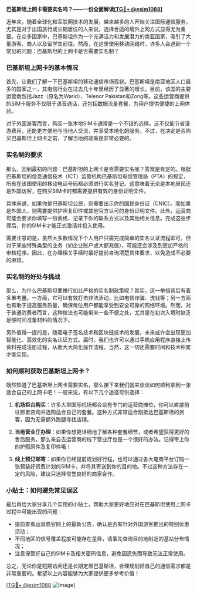 **巴基斯坦上网卡需要实名吗？——一份全面解读[[TG💪+ @esim1088](https://t.me/s/esim1088)]**

近年来，随着全球化和互联网技术的发展，越来越多的人开始关注国际通信服务，尤其是对于出国旅行或长期居住的人来说，选择合适的境外上网方式显得尤为重要。在众多国家中，巴基斯坦作为一个充满活力和发展潜力的南亚国家，吸引了大量游客、商人以及留学生前往。然而，在这里使用移动网络时，许多人会遇到一个常见的问题：巴基斯坦的上网卡是否需要实名制？

### 巴基斯坦上网卡的基本情况

首先，让我们了解一下巴基斯坦的移动通信市场现状。巴基斯坦是南亚地区人口最多的国家之一，其电信行业在过去几十年里经历了显著的增长。目前，该国的主要运营商包括Jazz（原名为Warid）、Telenor Pakistan和Zong等。这些运营商提供的SIM卡服务不仅限于语音通话，还包括数据流量套餐，为用户提供便捷的上网体验。

对于外国游客而言，购买一张本地SIM卡通常是一个不错的选择。这不仅能节省漫游费用，还能更方便地与当地人交流，并享受本地化的服务。不过，在决定是否购买巴基斯坦上网卡之前，了解当地的政策是非常必要的。

### 实名制的要求

那么，回到最初的问题：巴基斯坦的上网卡是否需要实名呢？答案是肯定的。根据巴基斯坦的信息通信技术（ICT）监管机构巴基斯坦电信管理局（PTA）的规定，所有在该国使用的移动电话号码都必须进行实名登记。这意味着无论是本地居民还是外国访客，在购买SIM卡时都需要提供有效的身份证明文件。

具体来说，如果你是巴基斯坦公民，则需要出示你的国民身份证（CNIC）。而如果是外国人，则需要提供护照复印件或其他官方认可的身份证明文件。此外，运营商可能会要求你填写一份表格，记录下你的联系方式以及其他相关信息。完成这些步骤后，你的SIM卡才能正式激活并投入使用。

需要注意的是，虽然大多数情况下个人用户只需完成简单的实名认证流程即可，但对于某些特殊类型的业务（如企业账户或大额充值），可能还会涉及到更加严格的审核程序。因此，在办理相关手续时最好提前咨询清楚具体要求，以免造成不必要的麻烦。

### 实名制的好处与挑战

那么，为什么巴基斯坦要推行如此严格的实名制政策呢？其实，这一举措背后有着多重考量。一方面，它可以有效打击非法活动，比如电信诈骗、洗钱等；另一方面也有助于提高服务质量，确保每位用户都能享受到安全可靠的网络环境。然而，对于普通消费者而言，这种做法也可能带来一些不便之处，尤其是在初次入境时缺乏足够时间准备材料的情况下。

另外值得一提的是，随着电子签名技术和区块链技术的发展，未来或许会出现更加智能化、高效化的实名认证方式。届时，我们也许可以通过手机应用程序直接上传资料完成注册过程，从而大大简化操作流程。当然，这一切还需要时间和技术积累才能实现。

### 如何顺利获取巴基斯坦上网卡？

既然知道了巴基斯坦上网卡需要实名，那么接下来我们就来谈谈如何顺利拿到一张适合自己的上网卡吧！一般来说，有以下几个途径可供选择：

1. **机场柜台购买**：许多大型国际机场都会设有专门的运营商摊位，你可以直接前往那里咨询并选购适合自己的套餐。这种方式非常适合刚抵达巴基斯坦的旅客，因为无需额外跑腿寻找店铺。
   
2. **当地营业厅办理**：如果你想更详细地了解各种套餐细节，或者希望获得更好的售后服务，那么亲自去运营商的线下营业厅也是一个很好的办法。记得带上你的护照原件及复印件哦！

3. **线上预订邮寄**：如果你已经提前规划好行程，也可以通过各大电商平台订购一张预装好资费计划的SIM卡，并将其寄送到你的目的地。不过这种方法存在一定的风险，建议只选择信誉良好的商家合作。

### 小贴士：如何避免常见误区

最后再给大家分享几个实用的小贴士，帮助大家更好地应对在巴基斯坦使用上网卡过程中可能出现的问题：

- 提前查看运营商官网上的最新公告，确认是否有针对外国游客推出的特别优惠活动；
- 不同地区的信号覆盖程度可能存在差异，请事先查询目的地附近的基站分布情况；
- 注意保管好自己的SIM卡及相关密码信息，避免因遗失而导致无法正常使用。

总之，无论你是短期访问还是长期定居巴基斯坦，合理规划好自己的通信需求都是非常重要的。希望以上内容能够为大家提供更多参考价值！

[[TG💪+ @esim1088](https://t.me/s/esim1088) ![Image](https://i.postimg.cc/4NQfJmqS/Snipaste-2025-05-13-00-14-12.png)]
